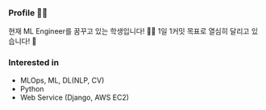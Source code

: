 ### Profile 👋🍔
현재 ML Engineer를 꿈꾸고 있는 학생입니다! 🙋‍♂️
1일 1커밋 목표로 열심히 달리고 있습니다! 🌱
### Interested in
- MLOps, ML, DL(NLP, CV)
- Python
- Web Service (Django, AWS EC2)
